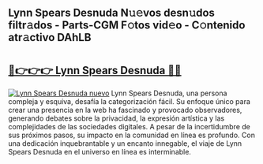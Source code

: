 ## Lynn Spears Desnuda N𝚞𝚎vos desn𝚞dos filtr𝚊dos - Parts-CGM F𝚘tos vid𝚎o - C𝚘ntenido atr𝚊ctivo DAhLB

# <h2><a href="http://mb8704v.tromn.icu/?c=Lynn+Spears+Desnuda">🔗👉👉👉 Lynn Spears Desnuda 🔗🔗</a></h2>

[![Lynn Spears Desnuda nuevo](https://i.imgur.com/pEAQMta.gif)](http://mb8704v.tromn.icu/?c=Lynn+Spears+Desnuda)
Lynn Spears Desnuda, una persona compleja y esquiva, desafía la categorización fácil. Su enfoque único para crear una presencia en la web ha fascinado y provocado observadores, generando debates sobre la privacidad, la expresión artística y las complejidades de las sociedades digitales. A pesar de la incertidumbre de sus próximos pasos, su impacto en la comunidad en línea es profundo. Con una dedicación inquebrantable y un encanto innegable, el viaje de Lynn Spears Desnuda en el universo en línea es interminable.
